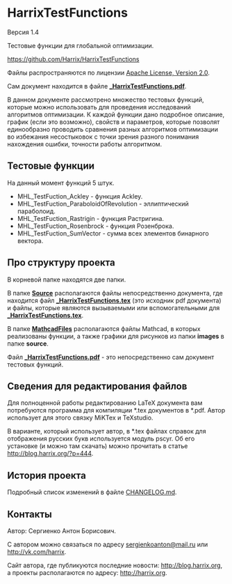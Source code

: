 HarrixTestFunctions
===================

Версия 1.4

Тестовые функции для глобальной оптимизации.

https://github.com/Harrix/HarrixTestFunctions

Файлы распространяются по лицензии [Apache License, Version 2.0](../master/LICENSE.txt).

Сам документ находится в файле [**_HarrixTestFunctions.pdf**](../master/_HarrixTestFunctions.pdf).

В данном документе рассмотрено множество тестовых функций, которые можно использовать для проведения исследований алгоритмов оптимизации. К каждой функции дано подробное описание, график (если это возможно), свойств и параметров, которые позволят единообразно проводить сравнения разных алгоритмов оптимизации во избежания несостыковок с точки зрения разного понимания нахождения ошибки, точности работы алгоритмом.

Тестовые функции
---------------

На данный момент функций 5 штук.
 * MHL_TestFuction_Ackley - функция Ackley.
 * MHL_TestFuction_ParaboloidOfRevolution - эллиптический параболоид.
 * MHL_TestFuction_Rastrigin - функция Растригина.
 * MHL_TestFuction_Rosenbrock - функция Розенброка.
 * MHL_TestFuction_SumVector - сумма всех элементов бинарного вектора.

Про структуру проекта
---------------------

В корневой папке находятся две папки. 

В папке [**Source**](../master/Source) располагаются файлы непосредственно документа, где находится файл [**_HarrixTestFunctions.tex**](../master/_HarrixTestFunctions.tex) (это исходник pdf документа) и файлы, которые являются вызываемыми или вспомогательными для [**_HarrixTestFunctions.tex**](../master/_HarrixTestFunctions.tex).

В папке [**MathcadFiles**](../master/MathcadFiles) располагаются файлы Mathcad, в которых реализованы функции, а также графики для рисунков из папки **images** в папке **source**. 

Файл [**_HarrixTestFunctions.pdf**](../master/_HarrixTestFunctions.pdf) - это непосредственно сам документ тестовых функций.

Сведения для редактирования файлов
----------------------------------

Для полноценной работы редактированию LaTeX документа вам потребуются программа для компиляции *.tex документов в *.pdf. Автор использует для этого связку MiKTex и TeXstudio. 

В варианте, который использует автор, в *.tex файлах справок для отображения русских букв используется модуль pscyr. Об его установке (и можно там скачать) можно прочитать в статье http://blog.harrix.org/?p=444.

История проекта
---------------

Подробный список изменений в файле [CHANGELOG.md](../master/CHANGELOG.md).

Контакты
--------

Автор: Сергиенко Антон Борисович.

С автором можно связаться по адресу sergienkoanton@mail.ru или  http://vk.com/harrix.

Сайт автора, где публикуются последние новости: http://blog.harrix.org, а проекты располагаются по адресу: http://harrix.org.